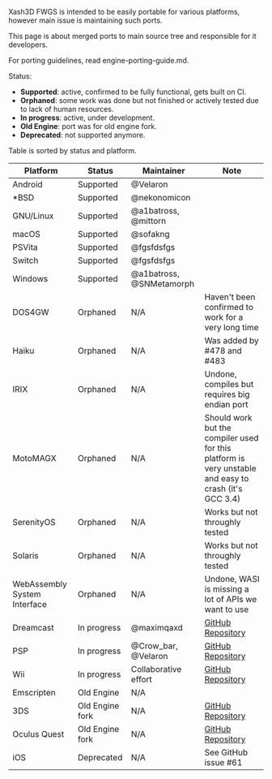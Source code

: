 Xash3D FWGS is intended to be easily portable for various platforms, however main issue is maintaining such ports. 

This page is about merged ports to main source tree and responsible for it developers.

For porting guidelines, read engine-porting-guide.md.

Status: 
* **Supported**: active, confirmed to be fully functional, gets built on CI.
* **Orphaned**: some work was done but not finished or actively tested due to lack of human resources.
* **In progress**: active, under development.
* **Old Engine**: port was for old engine fork.
* **Deprecated**: not supported anymore.

Table is sorted by status and platform.

| Platform        | Status                     | Maintainer               | Note
| --------        | ------                     | ----------               | ----
| Android         | Supported                  | @Velaron                 |
| *BSD            | Supported                  | @nekonomicon             |
| GNU/Linux       | Supported                  | @a1batross, @mittorn     |
| macOS           | Supported                  | @sofakng                 | 
| PSVita          | Supported                  | @fgsfdsfgs               |
| Switch          | Supported                  | @fgsfdsfgs               |
| Windows         | Supported                  | @a1batross, @SNMetamorph |
| DOS4GW          | Orphaned                   | N/A                      | Haven't been confirmed to work for a very long time
| Haiku           | Orphaned                   | N/A                      | Was added by #478 and #483
| IRIX            | Orphaned                   | N/A                      | Undone, compiles but requires big endian port
| MotoMAGX        | Orphaned                   | N/A                      | Should work but the compiler used for this platform is very unstable and easy to crash (it's GCC 3.4)
| SerenityOS      | Orphaned                   | N/A                      | Works but not throughly tested
| Solaris         | Orphaned                   | N/A                      | Works but not throughly tested
| WebAssembly System Interface | Orphaned      | N/A                      | Undone, WASI is missing a lot of APIs we want to use
| Dreamcast       | In progress                | @maximqaxd               | [GitHub Repository](https://github.com/maximqaxd/xash3d-fwgs_dc/)
| PSP             | In progress                | @Crow_bar, @Velaron      | [GitHub Repository](https://github.com/Crow-bar/xash3d-fwgs)
| Wii             | In progress                | Collaborative effort     | [GitHub Repository](https://github.com/saucesaft/xash3d-wii)
| Emscripten      | Old Engine                 | N/A                      | 
| 3DS             | Old Engine fork            | N/A                      | [GitHub Repository](https://github.com/masterfeizz/Xash3DS)
| Oculus Quest    | Old Engine fork            | N/A                      | [GitHub Repository](https://github.com/DrBeef/Lambda1VR)
| iOS             | Deprecated                 | N/A                      | See GitHub issue #61
